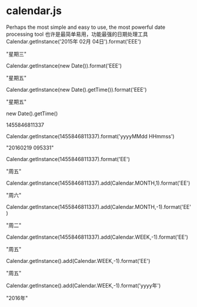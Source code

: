 # calendar.js
Perhaps the most simple and easy to use, the most powerful date processing tool 也许是最简单易用，功能最强的日期处理工具
Calendar.getInstance('2015年 02月 04日').format('EEE')

"星期三"

Calendar.getInstance(new Date()).format('EEE')

"星期五"

Calendar.getInstance(new Date().getTime()).format('EEE')

"星期五"

new Date().getTime()

1455846811337

Calendar.getInstance(1455846811337).format('yyyyMMdd HHmmss')

"20160219 095331"

Calendar.getInstance(1455846811337).format('EE')

"周五"

Calendar.getInstance(1455846811337).add(Calendar.MONTH,1).format('EE')

"周六"

Calendar.getInstance(1455846811337).add(Calendar.MONTH,-1).format('EE')

"周二"

Calendar.getInstance(1455846811337).add(Calendar.WEEK,-1).format('EE')

"周五"

Calendar.getInstance().add(Calendar.WEEK,-1).format('EE')

"周五"

Calendar.getInstance().add(Calendar.WEEK,-1).format('yyyy年')

"2016年"
